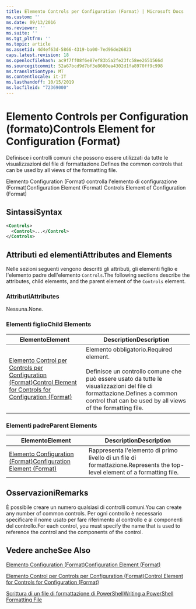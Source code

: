 ```yaml
---
title: Elemento Controls per Configuration (Format) | Microsoft Docs
ms.custom: ''
ms.date: 09/13/2016
ms.reviewer: ''
ms.suite: ''
ms.tgt_pltfrm: ''
ms.topic: article
ms.assetid: 4d4ef63d-5866-4319-ba00-7ed96de26821
caps.latest.revision: 18
ms.openlocfilehash: ac9f7ff08f6e87ef83b5a2fe23fc58ee2651566d
ms.sourcegitcommit: 52a67bcd9d7bf3e8600ea4302d1fa8970ff9c998
ms.translationtype: MT
ms.contentlocale: it-IT
ms.lasthandoff: 10/15/2019
ms.locfileid: "72369000"
---
```

# <a name="controls-element-for-configuration-format"></a><span data-ttu-id="ce97f-102">Elemento Controls per Configuration (formato)</span><span class="sxs-lookup"><span data-stu-id="ce97f-102">Controls Element for Configuration (Format)</span></span>

<span data-ttu-id="ce97f-103">Definisce i controlli comuni che possono essere utilizzati da tutte le visualizzazioni del file di formattazione.</span><span class="sxs-lookup"><span data-stu-id="ce97f-103">Defines the common controls that can be used by all views of the formatting file.</span></span>

<span data-ttu-id="ce97f-104">Elemento Configuration (Format) controlla l'elemento di configurazione (Format)</span><span class="sxs-lookup"><span data-stu-id="ce97f-104">Configuration Element (Format) Controls Element of Configuration (Format)</span></span>

## <a name="syntax"></a><span data-ttu-id="ce97f-105">Sintassi</span><span class="sxs-lookup"><span data-stu-id="ce97f-105">Syntax</span></span>

```xml
<Controls>
  <Control>...</Control>
</Controls>
```

## <a name="attributes-and-elements"></a><span data-ttu-id="ce97f-106">Attributi ed elementi</span><span class="sxs-lookup"><span data-stu-id="ce97f-106">Attributes and Elements</span></span>

<span data-ttu-id="ce97f-107">Nelle sezioni seguenti vengono descritti gli attributi, gli elementi figlio e l'elemento padre dell'elemento `Controls`.</span><span class="sxs-lookup"><span data-stu-id="ce97f-107">The following sections describe the attributes, child elements, and the parent element of the `Controls` element.</span></span>

### <a name="attributes"></a><span data-ttu-id="ce97f-108">Attributi</span><span class="sxs-lookup"><span data-stu-id="ce97f-108">Attributes</span></span>

<span data-ttu-id="ce97f-109">Nessuna.</span><span class="sxs-lookup"><span data-stu-id="ce97f-109">None.</span></span>

### <a name="child-elements"></a><span data-ttu-id="ce97f-110">Elementi figlio</span><span class="sxs-lookup"><span data-stu-id="ce97f-110">Child Elements</span></span>

|<span data-ttu-id="ce97f-111">Elemento</span><span class="sxs-lookup"><span data-stu-id="ce97f-111">Element</span></span>|<span data-ttu-id="ce97f-112">Description</span><span class="sxs-lookup"><span data-stu-id="ce97f-112">Description</span></span>|
|-------------|-----------------|
|[<span data-ttu-id="ce97f-113">Elemento Control per Controls per Configuration (Format)</span><span class="sxs-lookup"><span data-stu-id="ce97f-113">Control Element for Controls for Configuration (Format)</span></span>](./control-element-for-controls-for-configuration-format.md)|<span data-ttu-id="ce97f-114">Elemento obbligatorio.</span><span class="sxs-lookup"><span data-stu-id="ce97f-114">Required element.</span></span><br /><br /> <span data-ttu-id="ce97f-115">Definisce un controllo comune che può essere usato da tutte le visualizzazioni del file di formattazione.</span><span class="sxs-lookup"><span data-stu-id="ce97f-115">Defines a common control that can be used by all views of the formatting file.</span></span>|

### <a name="parent-elements"></a><span data-ttu-id="ce97f-116">Elementi padre</span><span class="sxs-lookup"><span data-stu-id="ce97f-116">Parent Elements</span></span>

|<span data-ttu-id="ce97f-117">Elemento</span><span class="sxs-lookup"><span data-stu-id="ce97f-117">Element</span></span>|<span data-ttu-id="ce97f-118">Description</span><span class="sxs-lookup"><span data-stu-id="ce97f-118">Description</span></span>|
|-------------|-----------------|
|[<span data-ttu-id="ce97f-119">Elemento Configuration (Format)</span><span class="sxs-lookup"><span data-stu-id="ce97f-119">Configuration Element (Format)</span></span>](./configuration-element-format.md)|<span data-ttu-id="ce97f-120">Rappresenta l'elemento di primo livello di un file di formattazione.</span><span class="sxs-lookup"><span data-stu-id="ce97f-120">Represents the top-level element of a formatting file.</span></span>|

## <a name="remarks"></a><span data-ttu-id="ce97f-121">Osservazioni</span><span class="sxs-lookup"><span data-stu-id="ce97f-121">Remarks</span></span>

<span data-ttu-id="ce97f-122">È possibile creare un numero qualsiasi di controlli comuni.</span><span class="sxs-lookup"><span data-stu-id="ce97f-122">You can create any number of common controls.</span></span> <span data-ttu-id="ce97f-123">Per ogni controllo è necessario specificare il nome usato per fare riferimento al controllo e ai componenti del controllo.</span><span class="sxs-lookup"><span data-stu-id="ce97f-123">For each control, you must specify the name that is used to reference the control and the components of the control.</span></span>

## <a name="see-also"></a><span data-ttu-id="ce97f-124">Vedere anche</span><span class="sxs-lookup"><span data-stu-id="ce97f-124">See Also</span></span>

[<span data-ttu-id="ce97f-125">Elemento Configuration (Format)</span><span class="sxs-lookup"><span data-stu-id="ce97f-125">Configuration Element (Format)</span></span>](./configuration-element-format.md)

[<span data-ttu-id="ce97f-126">Elemento Control per Controls per Configuration (Format)</span><span class="sxs-lookup"><span data-stu-id="ce97f-126">Control Element for Controls for Configuration (Format)</span></span>](./control-element-for-controls-for-configuration-format.md)

[<span data-ttu-id="ce97f-127">Scrittura di un file di formattazione di PowerShell</span><span class="sxs-lookup"><span data-stu-id="ce97f-127">Writing a PowerShell Formatting File</span></span>](./writing-a-powershell-formatting-file.md)
